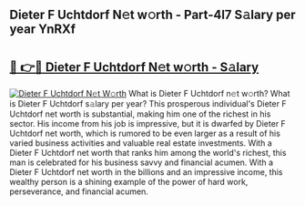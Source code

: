 ## Dieter F Uchtdorf N𝚎t w𝚘rth - Part-4l7 S𝚊lary per year YnRXf

# <h2><a href="http://gc1vwnh.nevu.top/?p=Dieter+F+Uchtdorf">🔗 👉🔴 Dieter F Uchtdorf N𝚎t w𝚘rth - S𝚊lary</a></h2>

[![Dieter F Uchtdorf N𝚎t W𝚘rth](https://i.imgur.com/Oavwk0R.jpeg)](http://gc1vwnh.nevu.top/?p=Dieter+F+Uchtdorf)
What is Dieter F Uchtdorf n𝚎t w𝚘rth? What is Dieter F Uchtdorf s𝚊lary per year?
This prosperous individual's Dieter F Uchtdorf net worth is substantial, making him one of the richest in his sector. His income from his job is impressive, but it is dwarfed by Dieter F Uchtdorf net worth, which is rumored to be even larger as a result of his varied business activities and valuable real estate investments. With a Dieter F Uchtdorf net worth that ranks him among the world's richest, this man is celebrated for his business savvy and financial acumen. With a Dieter F Uchtdorf net worth in the billions and an impressive income, this wealthy person is a shining example of the power of hard work, perseverance, and financial acumen.
